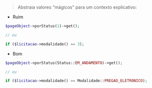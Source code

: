 > Abstraia valores "mágicos" para um contexto explicativo:

- Ruim

```php
$pageObject->porStatus(1)->get();

// ou

if ($licitacao->modalidade() == 3);
```

- Bom

```php
$pageObject->porStatus(Status::EM_ANDAMENTO)->get();

// ou

if ($licitacao->modalidade() == Modalidade::PREGAO_ELETRONICO);
```
